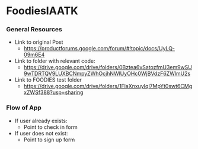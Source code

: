 # FoodiesIAATK

### General Resources
* Link to original Post
    * https://productforums.google.com/forum/#!topic/docs/UyLQ-09m6E4
* Link to folder with relevant code:
    * https://drive.google.com/drive/folders/0Bztea6vSatozfmU3em9wSU9wTDRTQV9LUXBCNmpyZWhOcjhNWlUyOHc0WjBVdzF6ZWlmU2s
* Link to FOODIES test folder
    * https://drive.google.com/drive/folders/1FlaXnxuyIql7MpYt0swt6CMgxZWSf388?usp=sharing

### Flow of App
* If user already exists:
    * Point to check in form
* If user does not exist:
    * Point to sign up form
